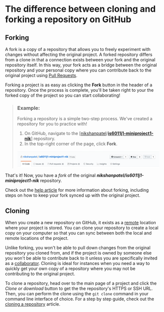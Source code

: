 # The difference between cloning and forking a repository on GitHub

## **Forking**

A fork is a copy of a repository that allows you to freely experiment with changes without affecting the original project. A forked repository differs from a clone in that a connection exists between your fork and the original repository itself. In this way, your fork acts as a bridge between the original repository and your personal copy where you can contribute back to the original project using [Pull Requests](https://help.github.com/articles/about-pull-requests).

Forking a project is as easy as clicking the  **Fork**  button in the header of a repository. Once the process is complete, you'll be taken right to your the forked copy of the project so you can start collaborating!

> ### Example:
>Forking a repository is a simple two-step process. We've created a repository for you to practice with!
>1.  On GitHub, navigate to the  [[nikshanpatel](https://github.com/nikshanpatel)/**[is6011j1-miniproject1-nik](https://github.com/nikshanpatel/is6011j1-miniproject1-nik)**] repository.
>2.  In the top-right corner of the page, click  **Fork**.
>
  >  ![Fork button](/section-3/fork-vs-clone.png)   

That's it! Now, you have a  _fork_  of the original **_nikshanpatel/is6011j1-miniproject1-nik_** repository.

Check out the  [help article](https://help.github.com/articles/fork-a-repo) for more information about forking, including steps on how to keep your fork synced up with the original project.

## **Cloning**

When you create a new repository on GitHub, it exists as a  [remote](https://help.github.com/articles/about-remote-repositories) location where your project is stored. You can clone your repository to create a local copy on your computer so that you can sync between both the local and remote locations of the project.

Unlike forking, you won't be able to pull down changes from the original repository you cloned from, and if the project is owned by someone else you won't be able to contribute back to it unless you are specifically invited as a [collaborator](https://help.github.com/articles/permission-levels-for-a-user-account-repository). Cloning is ideal for instances when you need a way to quickly get your own copy of a repository where you may not be contributing to the original project.

To clone a repository, head over to the main page of a project and click the _Clone or download_ button to get the the repository's HTTPS or SSH URL. Then, you can perform the clone using the `git clone` command in your command line interface of choice. For a step by step guide, check out the [cloning a repository](https://help.github.com/articles/cloning-a-repository/) article.
